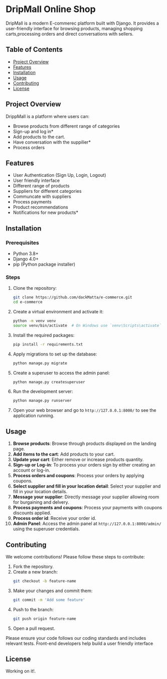 # DripMall Online Shop

DripMall is a modern E-commerec platform built with Django. It provides a user-friendly interface for browsing products, managing shopping carts,processing orders and  direct conversations with sellers.

## Table of Contents
- [Project Overview](#project-overview)
- [Features](#features)
- [Installation](#installation)
- [Usage](#usage)
- [Contributing](#contributing)
- [License](#license)

## Project Overview

DrippMall is a platform where users can:
- Browse products from different range of categories
- Sign-up and log in*
- Add products to the cart.
- Have conversation with the suppilier*
- Process orders 

## Features

- User Authentication (Sign Up, Login, Logout)
- User friendly interface
- Different range of products
- Suppliers for different categories
- Communcate with suppliers
- Process payments 
- Product recommendations
- Notifications for new products*

## Installation

### Prerequisites

- Python 3.8+
- Django 4.0+
- pip (Python package installer)

### Steps

1. Clone the repository:
    ```bash
    git clone https://github.com/dackMatta/e-commerce.git
    cd e-commerce
    ```

2. Create a virtual environment and activate it:
    ```bash
    python -m venv venv
    source venv/bin/activate  # On Windows use `venv\Scripts\activate`
    ```

3. Install the required packages:
    ```bash
    pip install -r requirements.txt
    ```

4. Apply migrations to set up the database:
    ```bash
    python manage.py migrate
    ```

5. Create a superuser to access the admin panel:
    ```bash
    python manage.py createsuperuser
    ```

6. Run the development server:
    ```bash
    python manage.py runserver
    ```

7. Open your web browser and go to `http://127.0.0.1:8000/` to see the application running.

## Usage

1. **Browse products**: Browse through products displayed on the landing page.
2. **Add items to the cart**: Add products to your cart.
3. **Update your cart**: Either remove or increase products quantity.
4. **Sign-up or Log-in**: To process your orders sign by either creating an account or log-in.
5. **Process orders and coupons**: Process your orders by  applying coupons.
6. **Select supplier and fill in your location detail**: Select your supplier and fill in your location details.
7. **Message your supplier**: Directly message your supplier allowing room for burgaining and delvery.
8. **Process payments and coupons**: Process your payments with coupons discounts applied.
9. **Process order id**: Receive your order id.
6. **Admin Panel**: Access the admin panel at `http://127.0.0.1:8000/admin/` using the superuser credentials.

## Contributing

We welcome contributions! Please follow these steps to contribute:

1. Fork the repository.
2. Create a new branch:
    ```bash
    git checkout -b feature-name
    ```
3. Make your changes and commit them:
    ```bash
    git commit -m 'Add some feature'
    ```
4. Push to the branch:
    ```bash
    git push origin feature-name
    ```
5. Open a pull request.

Please ensure your code follows our coding standards and includes relevant tests.
Front-end developers help build a user friendly interface

## License

Working on it!.
